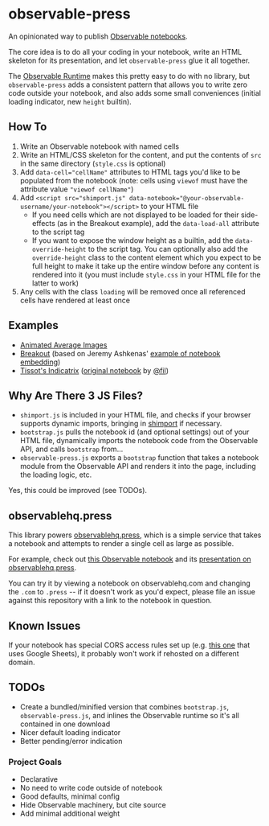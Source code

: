 # observable-press
An opinionated way to publish [Observable notebooks](//observablehq.com).

The core idea is to do all your coding in your notebook, write an HTML skeleton for its presentation, and let `observable-press` glue it all together.

The [Observable Runtime](https://github.com/observablehq/runtime) makes this pretty easy to do with no library, but `observable-press` adds a consistent pattern that allows you to write zero code outside your notebook, and also adds some small conveniences (initial loading indicator, new `height` builtin).

## How To

1. Write an Observable notebook with named cells
2. Write an HTML/CSS skeleton for the content, and put the contents of `src` in the same directory (`style.css` is optional)
3. Add `data-cell="cellName"` attributes to HTML tags you'd like to be populated from the notebook (note: cells using `viewof` must have the attribute value `"viewof cellName"`)
4. Add `<script src="shimport.js" data-notebook="@your-observable-username/your-notebook"></script>` to your HTML file
    - If you need cells which are not displayed to be loaded for their side-effects (as in the Breakout example), add the `data-load-all` attribute to the script tag
    - If you want to expose the window height as a builtin, add the `data-override-height` to the script tag. You can optionally also add the `override-height` class to the content element which you expect to be full height to make it take up the entire window before any content is rendered into it (you must include `style.css` in your HTML file for the latter to work)
6. Any cells with the class `loading` will be removed once all referenced cells have rendered at least once

## Examples
- [Animated Average Images](https://zzzev.github.io/observable-press/examples/aai/)
- [Breakout](https://zzzev.github.io/observable-press/examples/breakout/) (based on Jeremy Ashkenas' [example of notebook embedding](http://ashkenas.com/breakout/))
- [Tissot's Indicatrix](https://zzzev.github.io/observable-press/examples/tissots-indicatrix/) ([original notebook](https://observablehq.com/@fil/tissots-indicatrix) by [@fil](https://visionscarto.net/))

## Why Are There 3 JS Files?
- `shimport.js` is included in your HTML file, and checks if your browser supports dynamic imports, bringing in [shimport](https://github.com/Rich-Harris/shimport) if necessary.
- `bootstrap.js` pulls the notebook id (and optional settings) out of your HTML file, dynamically imports the notebook code from the Observable API, and calls `bootstrap` from...
- `observable-press.js` exports a `bootstrap` function that takes a notebook module from the Observable API and renders it into the page, including the loading logic, etc.

Yes, this could be improved (see TODOs). 

## observablehq.press
This library powers [observablehq.press](//observablehq.press), which is a simple service that takes a notebook and attempts to render a single cell as large as possible.

For example, check out [this Observable notebook](https://observablehq.com/@zzzev/slit-scan-effect) and its [presentation on observablehq.press](https://observablehq.press/@zzzev/slit-scan-effect).

You can try it by viewing a notebook on observablehq.com and changing the `.com` to `.press` -- if it doesn't work as you'd expect, please file an issue against this repository with a link to the notebook in question.

## Known Issues
If your notebook has special CORS access rules set up (e.g. [this one](https://observablehq.com/@tezzutezzu/world-history-timeline) that uses Google Sheets), it probably won't work if rehosted on a different domain.

## TODOs
- Create a bundled/minified version that combines `bootstrap.js`, `observable-press.js`, and inlines the Observable runtime so it's all contained in one download
- Nicer default loading indicator
- Better pending/error indication

### Project Goals
- Declarative
- No need to write code outside of notebook
- Good defaults, minimal config
- Hide Observable machinery, but cite source
- Add minimal additional weight
